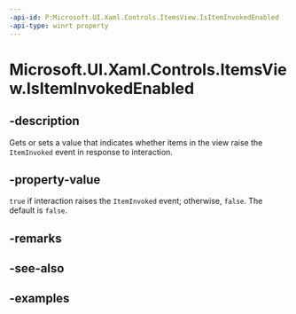 ```yaml
---
-api-id: P:Microsoft.UI.Xaml.Controls.ItemsView.IsItemInvokedEnabled
-api-type: winrt property
---
```


# Microsoft.UI.Xaml.Controls.ItemsView.IsItemInvokedEnabled

<!--
public bool IsItemInvokedEnabled { get; set; }
-->


## -description

Gets or sets a value that indicates whether items in the view raise the `ItemInvoked` event in response to interaction.

## -property-value

`true` if interaction raises the `ItemInvoked` event; otherwise, `false`. The default is `false`.

## -remarks

## -see-also

## -examples


